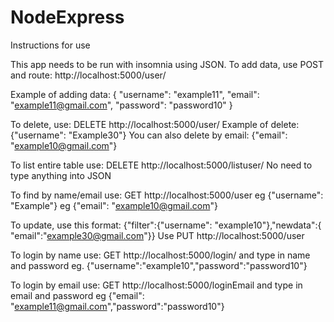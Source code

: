 ﻿# NodeExpress
Instructions for use

This app needs to be run with insomnia using JSON.
To add data, use POST and route: http://localhost:5000/user/

Example of adding data:
{ 
    "username": "example11",
  "email": "example11@gmail.com",
  "password": "password10"
}

To delete, use: DELETE http://localhost:5000/user/
Example of delete:{"username": "Example30"}
You can also delete by email: {"email": "example10@gmail.com"}

To list entire table use: DELETE    http://localhost:5000/listuser/
No need to type anything into JSON

To find by name/email use: GET http://localhost:5000/user
eg {"username": "Example"}
eg {"email": "example10@gmail.com"}

To update, use this format:
{"filter":{"username": "example10"},"newdata":{
"email":"example30@gmail.com"}}
Use PUT http://localhost:5000/user

To login by name use:
 GET http://localhost:5000/login/
 and type in name and password eg.
 {"username":"example10","password":"password10"}

To login by email use:
GET  http://localhost:5000/loginEmail
and type in email and password eg
{"email": "example11@gmail.com","password":"password10"}



